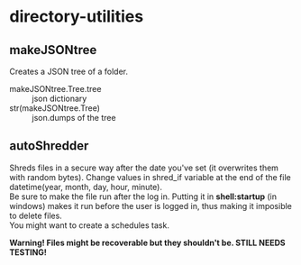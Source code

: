 # directory-utilities
## makeJSONtree
Creates a JSON tree of a folder.

<dl>
  <dt>makeJSONtree.Tree.tree</dt>
  <dd>json dictionary</dd>
  
  <dt>str(makeJSONtree.Tree)</dt>
  <dd>json.dumps of the tree</dd>
</dl>

## autoShredder
Shreds files in a secure way after the date you've set (it overwrites them with random bytes). Change values in shred_if variable at the end of the file datetime(year, month, day, hour, minute). <br/>
Be sure to make the file run after the log in. Putting it in __shell:startup__ (in windows) makes it run before the user is logged in, thus making it imposible to delete files.<br/>
You might want to create a schedules task.

**Warning! Files might be recoverable but they shouldn't be. STILL NEEDS TESTING!**
